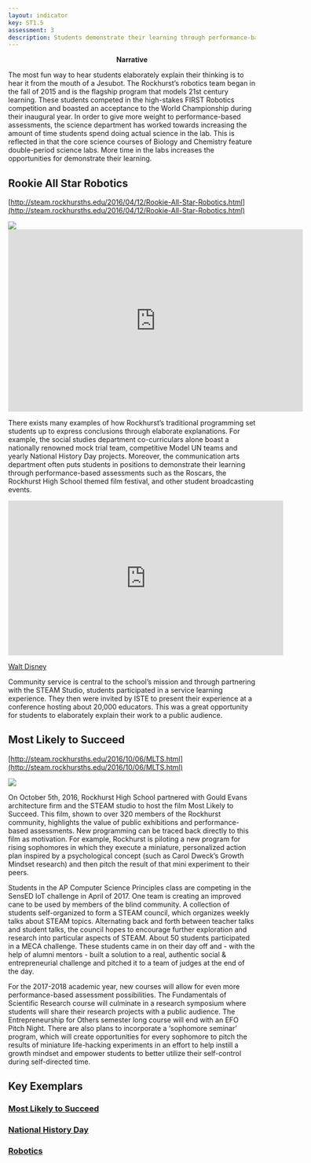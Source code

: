 ```yaml
---
layout: indicator
key: ST1.5
assessment: 3
description: Students demonstrate their learning through performance-based assessments and express their conclusions through elaborated explanations of their thinking.
---
```

<p align="center">
<b>Narrative</b>
</p>


The most fun way to hear students elaborately explain their thinking is to hear it from the mouth of a Jesubot. The Rockhurst’s robotics team began in the fall of 2015 and is the flagship program that models 21st century learning. These students competed in the high-stakes FIRST Robotics competition and boasted an acceptance to the World Championship during their inaugural year. In order to give more weight to performance-based assessments, the science department has worked towards increasing the amount of time students spend doing actual science in the lab. This is reflected in that the core science courses of Biology and Chemistry feature double-period science labs. More time in the labs increases the opportunities for demonstrate their learning. 

## Rookie All Star Robotics

[http://steam.rockhursths.edu/2016/04/12/Rookie-All-Star-Robotics.html](http://steam.rockhursths.edu/2016/04/12/Rookie-All-Star-Robotics.html)

<div class="flex-wrapper">
  <img src="{{ site.baseurl }}/img/indicators/st1.5b.jpg">
</div>

<iframe width="600" height="371" seamless frameborder="0" scrolling="no" src="https://docs.google.com/spreadsheets/d/1DukEa9uNOTR2zXDjrFgl6Y2eJde6U4IBzK4AszoHTRw/pubchart?oid=1983344515&amp;format=interactive"></iframe>

There exists many examples of how Rockhurst’s traditional programming set students up to express conclusions through elaborate explanations. For example, the social studies department co-curriculars alone boast a nationally renowned mock trial team, competitive Model UN teams and yearly National History Day projects. Moreover, the communication arts department often puts students in positions to demonstrate their learning through performance-based assessments such as the Roscars, the Rockhurst High School themed film festival, and other student broadcasting events.

<iframe width="560" height="315" src="https://www.youtube.com/embed/zUIayLnDV9g" frameborder="0" allowfullscreen></iframe>

[Walt Disney](http://88929534.nhd.weebly.com/)

Community service is central to the school’s mission and through partnering with the STEAM Studio, students participated in a service learning experience. They then were invited by ISTE to present their experience at a conference hosting about 20,000 educators. This was a  great opportunity for students to elaborately explain their work to a public audience.

## Most Likely to Succeed

[http://steam.rockhursths.edu/2016/10/06/MLTS.html](http://steam.rockhursths.edu/2016/10/06/MLTS.html)

<div class="flex-wrapper">
  <img src="{{ site.baseurl }}/img/indicators/st1.5a.jpg">
</div>

On October 5th, 2016, Rockhurst High School partnered with Gould Evans architecture firm and the STEAM studio to host the film Most Likely to Succeed. This film, shown to over 320 members of the Rockhurst community, highlights the value of public exhibitions and performance-based assessments. New programming can be traced back directly to this film as motivation. For example, Rockhurst is piloting a new program for rising sophomores in which they execute a miniature, personalized action plan inspired by a psychological concept (such as Carol Dweck’s Growth Mindset research) and then pitch the result of that mini experiment to their peers.


Students in the AP Computer Science Principles class are competing in the SensED IoT challenge in April of 2017. One team is creating an improved cane to be used by members of the blind community. A collection of students self-organized to form a STEAM council, which organizes weekly talks about STEAM topics. Alternating back and forth between teacher talks and student talks, the council hopes to encourage further exploration and research into particular aspects of STEAM. About 50 students participated in a MECA challenge. These students came in on their day off and - with the help of alumni mentors - built a solution to a real, authentic social & entrepreneurial challenge and pitched it to a team of judges at the end of the day. 


For the 2017-2018 academic year, new courses will allow for even more performance-based assessment possibilities. The Fundamentals of Scientific Research course will culminate in a research symposium where students will share their research projects with a public audience. The Entrepreneurship for Others semester long course will end with an EFO Pitch Night. There are also plans to incorporate a ‘sophomore seminar’ program, which will create opportunities for every sophomore to pitch the results of miniature life-hacking experiments in an effort to help instill a growth mindset and empower students to better utilize their self-control during self-directed time.

## Key Exemplars
### [Most Likely to Succeed](http://steam.rockhursths.edu/2016/10/06/MLTS.html)
### [National History Day](https://www.rockhursths.edu/pages/students/students---landing)
### [Robotics](https://www.rockhursths.edu/pages/news/news---robotics-world-championship-qualifiers)
